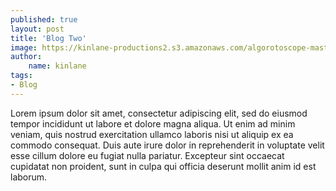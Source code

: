 ```yaml
---
published: true
layout: post
title: 'Blog Two'
image: https://kinlane-productions2.s3.amazonaws.com/algorotoscope-master/every-sunday-morning-plumbing-water-agriculture.jpeg
author:
    name: kinlane
tags:
- Blog
---
```

Lorem ipsum dolor sit amet, consectetur adipiscing elit, sed do eiusmod tempor incididunt ut labore et dolore magna aliqua. Ut enim ad minim veniam, quis nostrud exercitation ullamco laboris nisi ut aliquip ex ea commodo consequat. Duis aute irure dolor in reprehenderit in voluptate velit esse cillum dolore eu fugiat nulla pariatur. Excepteur sint occaecat cupidatat non proident, sunt in culpa qui officia deserunt mollit anim id est laborum.